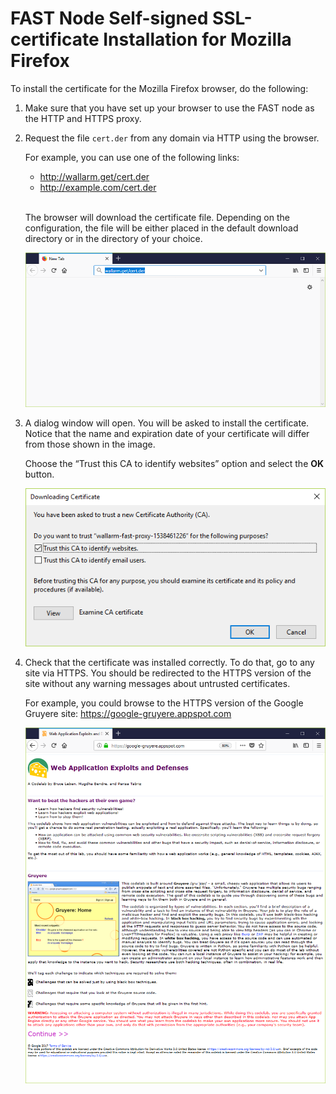 [img-cert-request]:     ../../../images/ssl/common/browsers-ssl/firefox-ssl/f-certificate-request.png
[img-cert-download]:    ../../../images/ssl/common/browsers-ssl/firefox-ssl/f-certificate-download.png
[img-https-ok]:         ../../../images/ssl/common/browsers-ssl/firefox-ssl/f-https-ok.png
    
    
#   FAST Node Self-signed SSL-certificate Installation for Mozilla Firefox

To install the certificate for the Mozilla Firefox browser, do the following:

1.  Make sure that you have set up your browser to use the FAST node as the HTTP and HTTPS proxy.

2.  Request the file `cert.der` from any domain via HTTP using the browser.

    For example, you can use one of the following links:
    -   <http://wallarm.get/cert.der>
    -   <http://example.com/cert.der>
    <br><br>

    The browser will download the certificate file. Depending on the configuration, the file will be either placed in the default download directory or in the directory of your choice.
    
    ![!Requesting the self-signed FAST node certificate][img-cert-request]

3.  A dialog window will open. You will be asked to install the certificate. Notice that the name and expiration date of your certificate will differ from those shown in the image.    
    
    Choose the “Trust this CA to identify websites” option and select the **OK** button.

    ![!Downloading the certificate][img-cert-download]

4.  Check that the certificate was installed correctly. To do that, go to any site via HTTPS. You should be redirected to the HTTPS version of the site without any warning messages about untrusted certificates.

    For example, you could browse to the HTTPS version of the Google Gruyere site:
    <https://google-gruyere.appspot.com>

    ![!HTTPS is working][img-https-ok]
